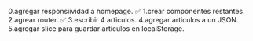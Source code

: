 0.agregar responsiividad a homepage. ✅
1.crear componentes restantes.
2.agrear router. ✅
3.escribir 4 articulos.
4.agregar articulos a un JSON.
5.agregar slice para guardar articulos en localStorage.
